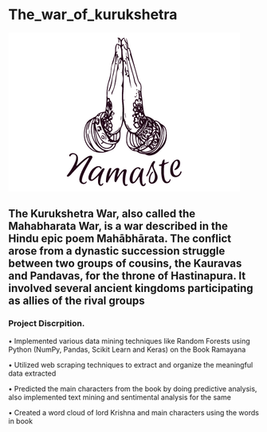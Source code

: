 # The_war_of_kurukshetra
![image](mahabharata_images/namaste.png)

## The Kurukshetra War, also called the Mahabharata War, is a war described in the Hindu epic poem Mahābhārata. The conflict arose from a dynastic succession struggle between two groups of cousins, the Kauravas and Pandavas, for the throne of Hastinapura. It involved several ancient kingdoms participating as allies of the rival groups

### Project Discrpition.

•	Implemented various data mining techniques like Random Forests using Python (NumPy, Pandas, Scikit Learn and Keras) on the Book Ramayana

•	Utilized web scraping techniques to extract and organize the meaningful data extracted

•	Predicted the main characters from the book by doing predictive analysis, also implemented text mining and sentimental analysis for the same  

•	Created a word cloud of lord Krishna and main characters using the words in book

